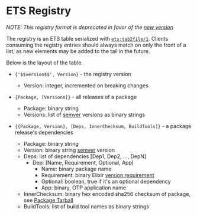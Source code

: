 # ETS Registry

*NOTE: This registry format is deprecated in favor of the [new version](https://github.com/hexpm/specifications/blob/master/registry-v2.md)*

The registry is an ETS table serialized with [`ets:tab2file/1`][]. Clients
consuming the registry entries should always match on only the front of a list,
as new elements may be added to the tail in the future.

Below is the layout of the table.

  * `{'$$version$$', Version}` - the registry version
    - Version: integer, incremented on breaking changes

  * `{Package, [Versions]}` - all releases of a package
    - Package: binary string
    - Versions: list of [semver][] versions as binary strings

  * `{{Package, Version}, [Deps, InnerChecksum, BuildTools]}` - a package release's dependencies
    - Package: binary string
    - Version: binary string [semver][] version
    - Deps: list of dependencies [Dep1, Dep2, ..., DepN]
      - Dep: [Name, Requirement, Optional, App]
        - Name: binary package name
        - Requirement: binary Elixir [version requirement][]
        - Optional: boolean, true if it's an optional dependency
        - App: binary, OTP application name
    - InnerChecksum: binary hex encoded sha256 checksum of package, see [Package Tarball](https://github.com/hexpm/specifications/blob/master/package_tarball.md)
    - BuildTools: list of build tool names as binary strings

[`ets:tab2file/1`]: http://erlang.org/doc/man/ets.html#tab2file-2
[semver]: https://semver.org/
[version requirement]: https://hexdocs.pm/elixir/Version.html
